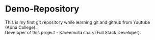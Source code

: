 # Demo-Repository
This is my first git repository while learning git and github from Youtube (Apna College).
<br>
Developer of this project - Kareemulla shaik (Full Stack Developer).
